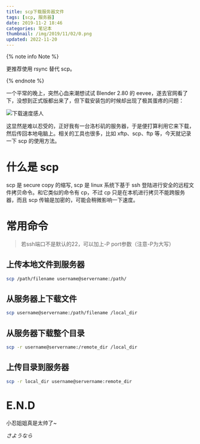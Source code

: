 ```yaml
---
title: scp下载服务器文件
tags: [scp, 服务器]
date: 2019-11-2 18:46
categories: 笔记本
thumbnail: /img/2019/11/02/0.png
updated: 2022-11-20
---
```


{% note info Note %}

更推荐使用 rsync 替代 scp。

{% endnote %}

一个平常的晚上，突然心血来潮想试试 Blender 2.80 的 eevee，遂去官网看了下，没想到正式版都出来了，但下载安装包的时候却出现了极其蛋疼的问题：

![下载速度感人](/img/2019/11/02/1.png)

这显然是难以忍受的，正好我有一台洛杉矶的服务器，于是便打算利用它来下载，然后传回本地电脑上。相关的工具也很多，比如 xftp、scp、ftp 等，今天就记录一下 scp 的使用方法。

# 什么是 scp
scp 是 secure copy 的缩写, scp 是 linux 系统下基于 ssh 登陆进行安全的远程文件拷贝命令。和它类似的命令有 cp，不过 cp 只是在本机进行拷贝不能跨服务器，而且 scp 传输是加密的，可能会稍微影响一下速度。

# 常用命令

> 若ssh端口不是默认的22，可以加上-P port参数（注意-P为大写）

## 上传本地文件到服务器
```bash
scp /path/filename username@servername:/path/
```

## 从服务器上下载文件
```bash
scp username@servername:/path/filename /local_dir
```

## 从服务器下载整个目录
```bash
scp -r username@servername:/remote_dir /local_dir
```

## 上传目录到服务器
```bash
scp -r local_dir username@servername:remote_dir
```

# E.N.D
小忍姐姐真是太帅了~

*さようなら*